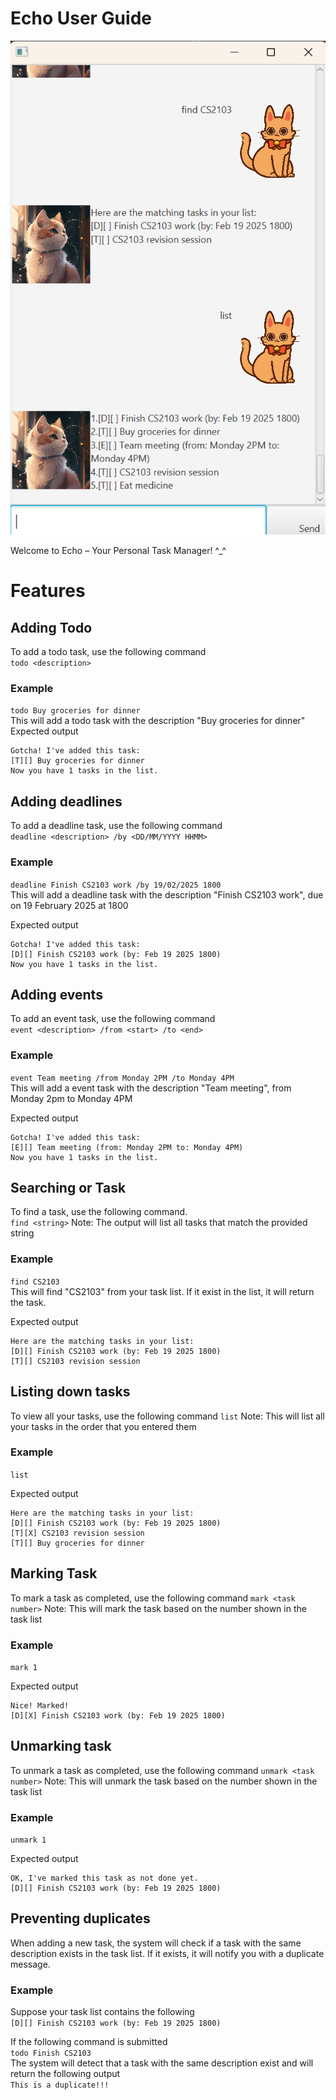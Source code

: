 # Echo User Guide

![Echo screenshot](Ui.png)

Welcome to Echo – Your Personal Task Manager! ^_^

# Features

## Adding Todo 
To add a todo task, use the following command  
`todo <description>`  

### Example  
`todo Buy groceries for dinner`  
This will add a todo task with the description "Buy groceries for dinner"  
Expected output
```
Gotcha! I've added this task:
[T][] Buy groceries for dinner
Now you have 1 tasks in the list.
```
## Adding deadlines
To add a deadline task, use the following command  
`deadline <description> /by <DD/MM/YYYY HHMM>`  

### Example 
`deadline Finish CS2103 work /by 19/02/2025 1800`  
This will add a deadline task with the description "Finish CS2103 work", due on 19 February 2025 at 1800

Expected output  
```
Gotcha! I've added this task:
[D][] Finish CS2103 work (by: Feb 19 2025 1800)
Now you have 1 tasks in the list.
```

## Adding events
To add an event task, use the following command  
`event <description> /from <start> /to <end>`  

### Example 
`event Team meeting /from Monday 2PM /to Monday 4PM`  
This will add a event task with the description "Team meeting", from Monday 2pm to Monday 4PM

Expected output  
```
Gotcha! I've added this task:
[E][] Team meeting (from: Monday 2PM to: Monday 4PM)
Now you have 1 tasks in the list.
```

## Searching or Task
To find a task, use the following command.  
`find <string>`
Note: The output will list all tasks that match the provided string

### Example 
`find CS2103`  
This will find "CS2103" from your task list. If it exist in the list, it will return the task.

Expected output
```
Here are the matching tasks in your list:
[D][] Finish CS2103 work (by: Feb 19 2025 1800)
[T][] CS2103 revision session
```

## Listing down tasks
To view all your tasks, use the following command
`list`
Note: This will list all your tasks in the order that you entered them

### Example 
`list`

Expected output
```
Here are the matching tasks in your list:
[D][] Finish CS2103 work (by: Feb 19 2025 1800)
[T][X] CS2103 revision session
[T][] Buy groceries for dinner
```

## Marking Task
To mark a task as completed, use the following command
`mark <task number>`
Note: This will mark the task based on the number shown in the task list

### Example 
`mark 1`

Expected output
```
Nice! Marked!
[D][X] Finish CS2103 work (by: Feb 19 2025 1800)
```

## Unmarking task
To unmark a task as completed, use the following command
`unmark <task number>`
Note: This will unmark the task based on the number shown in the task list

### Example 
`unmark 1`

Expected output
```
OK, I've marked this task as not done yet.
[D][] Finish CS2103 work (by: Feb 19 2025 1800)
```

## Preventing duplicates
When adding a new task, the system will check if a task with the same description exists in the task list. If it exists, it will notify you with a duplicate message.

### Example 
Suppose your task list contains the following  
`[D][] Finish CS2103 work (by: Feb 19 2025 1800)`

If the following command is submitted  
`todo Finish CS2103`  
The system will detect that a task with the same description exist and will return the following output  
`This is a duplicate!!!`



